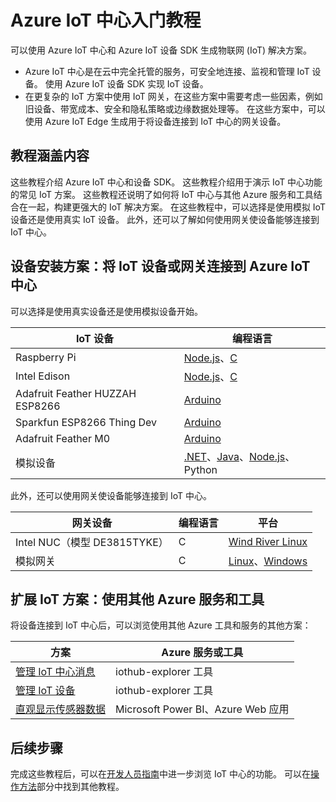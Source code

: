 <properties
    pageTitle="Azure IoT 中心 - 开始将 IoT 设备连接到云 | Azure"
    description="了解如何将 IoT 设备连接到 Azure IoT 中心。 设备可以将遥测数据发送到 IoT 中心，IoT 中心可以监视和管理设备。"
    services="iot-hub"
    documentationcenter=""
    author="dominicbetts"
    manager="timlt"
    editor=""
    keywords="Azure IoT 中心教程" />
<tags
    ms.assetid="24376318-5344-4a81-a1e6-0003ed587d53"
    ms.service="iot-hub"
    ms.devlang="na"
    ms.topic="article"
    ms.tgt_pltfrm="na"
    ms.workload="na"
    ms.date="01/31/2017"
    wacn.date="06/05/2017"
    ms.author="v-yiso"
    ms.translationtype="Human Translation"
    ms.sourcegitcommit="08618ee31568db24eba7a7d9a5fc3b079cf34577"
    ms.openlocfilehash="cc70753b282a85dbb47e23bb520032d6b931af48"
    ms.contentlocale="zh-cn"
    ms.lasthandoff="05/26/2017" />

# <a name="azure-iot-hub-get-started-tutorials"></a>Azure IoT 中心入门教程

可以使用 Azure IoT 中心和 Azure IoT 设备 SDK 生成物联网 (IoT) 解决方案。

* Azure IoT 中心是在云中完全托管的服务，可安全地连接、监视和管理 IoT 设备。 使用 Azure IoT 设备 SDK 实现 IoT 设备。
* 在更复杂的 IoT 方案中使用 IoT 网关，在这些方案中需要考虑一些因素，例如旧设备、带宽成本、安全和隐私策略或边缘数据处理等。 在这些方案中，可以使用 Azure IoT Edge 生成用于将设备连接到 IoT 中心的网关设备。

## <a name="what-do-the-tutorials-cover"></a>教程涵盖内容

这些教程介绍 Azure IoT 中心和设备 SDK。 这些教程介绍用于演示 IoT 中心功能的常见 IoT 方案。 这些教程还说明了如何将 IoT 中心与其他 Azure 服务和工具结合在一起，构建更强大的 IoT 解决方案。 在这些教程中，可以选择是使用模拟 IoT 设备还是使用真实 IoT 设备。 此外，还可以了解如何使用网关使设备能够连接到 IoT 中心。

## <a name="device-setup-scenario-connect-iot-device-or-gateway-to-azure-iot-hub"></a>设备安装方案：将 IoT 设备或网关连接到 Azure IoT 中心

可以选择是使用真实设备还是使用模拟设备开始。

| IoT 设备                       | 编程语言 |
|---------------------------------|----------------------|
| Raspberry Pi                    | [Node.js][Pi_Nd]、[C][Pi_C]           |
| Intel Edison                    | [Node.js][Ed_Nd]、[C][Ed_C]           |
| Adafruit Feather HUZZAH ESP8266 | [Arduino][Hu_Ard]              |
| Sparkfun ESP8266 Thing Dev      | [Arduino][Th_Ard]              |
| Adafruit Feather M0             | [Arduino][M0_Ard]              |
| 模拟设备                | [.NET][Sim_NET]、[Java][Sim_Jav]、[Node.js][Sim_Nd]、Python              |

此外，还可以使用网关使设备能够连接到 IoT 中心。

| 网关设备               | 编程语言 | 平台         |
|------------------------------|----------------------|------------------|
| Intel NUC（模型 DE3815TYKE） | C                    | [Wind River Linux][NUC_Lnx] |
| 模拟网关            | C                    | [Linux][Sim_Lnx]、[Windows][Sim_Win] |

## <a name="extended-iot-scenarios-use-other-azure-services-and-tools"></a>扩展 IoT 方案：使用其他 Azure 服务和工具

将设备连接到 IoT 中心后，可以浏览使用其他 Azure 工具和服务的其他方案：

| 方案                                    | Azure 服务或工具              |
|---------------------------------------------|------------------------------------|
| [管理 IoT 中心消息][Mg_IoT_Hub_Msg]                    | iothub-explorer 工具               |
| [管理 IoT 设备][Mg_IoT_Dv]               | iothub-explorer 工具               |
| [直观显示传感器数据][Vis_Data]             | Microsoft Power BI、Azure Web 应用 |

## <a name="next-steps"></a>后续步骤

完成这些教程后，可以在[开发人员指南][lnk-dev-guide]中进一步浏览 IoT 中心的功能。 可以在[操作方法][lnk-how-to]部分中找到其他教程。


[Pi_Nd]: /documentation/articles/iot-hub-raspberry-pi-kit-node-get-started/
[Pi_C]: /documentation/articles/iot-hub-raspberry-pi-kit-c-get-started/
[Ed_Nd]: /documentation/articles/iot-hub-intel-edison-kit-node-get-started/
[Ed_C]: /documentation/articles/iot-hub-intel-edison-kit-c-get-started/
[Hu_Ard]: /documentation/articles/iot-hub-arduino-huzzah-esp8266-get-started/
[Th_Ard]: /documentation/articles/iot-hub-sparkfun-esp8266-thing-dev-get-started/
[M0_Ard]: /documentation/articles/iot-hub-adafruit-feather-m0-wifi-kit-arduino-get-started/
[Sim_NET]: /documentation/articles/iot-hub-csharp-csharp-getstarted/
[Sim_Jav]: /documentation/articles/iot-hub-java-java-getstarted/
[Sim_Nd]: /documentation/articles/iot-hub-node-node-getstarted/
[NUC_Lnx]: /documentation/articles/iot-hub-gateway-kit-c-lesson1-set-up-nuc/
[Sim_Lnx]: /documentation/articles/iot-hub-linux-gateway-sdk-get-started/
[Sim_Win]: /documentation/articles/iot-hub-windows-gateway-sdk-get-started/
[Mg_IoT_Hub_Msg]: /documentation/articles/iot-hub-explorer-cloud-device-messaging/
[Mg_IoT_Dv]: /documentation/articles/iot-hub-device-management-iothub-explorer/
[Vis_Data]: /documentation/articles/iot-hub-live-data-visualization-in-power-bi/
[lnk-dev-guide]: /documentation/articles/iot-hub-devguide/
[lnk-how-to]: /documentation/articles/iot-hub-how-to/